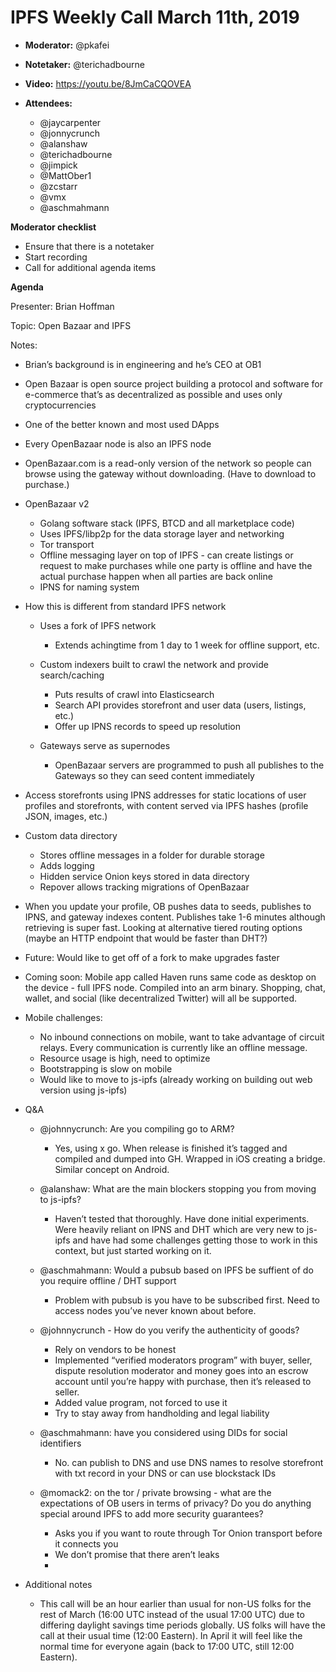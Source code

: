 # IPFS Weekly Call March 11th, 2019

-   **Moderator:** @pkafei
-   **Notetaker:** @terichadbourne
-   **Video:** https://youtu.be/8JmCaCQOVEA
-   **Attendees:**

    -   @jaycarpenter
    -   @jonnycrunch
    -   @alanshaw
    -   @terichadbourne
    -   @jimpick
    -   @MattOber1
    -   @zcstarr
    -   @vmx
    -   @aschmahmann

  

**Moderator checklist**

-   Ensure that there is a notetaker
-   Start recording
-   Call for additional agenda items

  

**Agenda**

Presenter: Brian Hoffman

Topic: Open Bazaar and IPFS

Notes:

-   Brian’s background is in engineering and he’s CEO at OB1
-   Open Bazaar is open source project building a protocol and software for e-commerce that’s as decentralized as possible and uses only cryptocurrencies
-   One of the better known and most used DApps
-   Every OpenBazaar node is also an IPFS node
-   OpenBazaar.com is a read-only version of the network so people can browse using the gateway without downloading. (Have to download to purchase.)
-   OpenBazaar v2

    -   Golang software stack (IPFS, BTCD and all marketplace code)
    -   Uses IPFS/libp2p for the data storage layer and networking
    -   Tor transport
    -   Offline messaging layer on top of IPFS - can create listings or request to make purchases while one party is offline and have the actual purchase happen when all parties are back online
    -   IPNS for naming system

-   How this is different from standard IPFS network

    -   Uses a fork of IPFS network

        -   Extends achingtime from 1 day to 1 week for offline support, etc.

    -   Custom indexers built to crawl the network and provide search/caching

        -   Puts results of crawl into Elasticsearch
        -   Search API provides storefront and user data (users, listings, etc.)
        -   Offer up IPNS records to speed up resolution

    -   Gateways serve as supernodes

        -   OpenBazaar servers are programmed to push all publishes to the Gateways so they can seed content immediately

-   Access storefronts using IPNS addresses for static locations of user profiles and storefronts, with content served via IPFS hashes (profile JSON, images, etc.)
-   Custom data directory

    -   Stores offline messages in a folder for durable storage
    -   Adds logging
    -   Hidden service Onion keys stored in data directory
    -   Repover allows tracking migrations of OpenBazaar

-   When you update your profile, OB pushes data to seeds, publishes to IPNS, and gateway indexes content. Publishes take 1-6 minutes although retrieving is super fast. Looking at alternative tiered routing options (maybe an HTTP endpoint that would be faster than DHT?)
-   Future: Would like to get off of a fork to make upgrades faster
-   Coming soon: Mobile app called Haven runs same code as desktop on the device - full IPFS node. Compiled into an arm binary. Shopping, chat, wallet, and social (like decentralized Twitter) will all be supported.
-   Mobile challenges:

    -   No inbound connections on mobile, want to take advantage of circuit relays. Every communication is currently like an offline message.
    -   Resource usage is high, need to optimize
    -   Bootstrapping is slow on mobile
    -   Would like to move to js-ipfs (already working on building out web version using js-ipfs)

-   Q&A

    -   @johnnycrunch: Are you compiling go to ARM?

        -   Yes, using x go. When release is finished it’s tagged and compiled and dumped into GH. Wrapped in iOS creating a bridge. Similar concept on Android.

    -   @alanshaw: What are the main blockers stopping you from moving to js-ipfs?

        -   Haven’t tested that thoroughly. Have done initial experiments. Were heavily reliant on IPNS and DHT which are very new to js-ipfs and have had some challenges getting those to work in this context, but just started working on it.

    -   @aschmahmann: Would a pubsub based on IPFS be suffient of do you require offline / DHT support

        -   Problem with pubsub is you have to be subscribed first. Need to access nodes you’ve never known about before.

    -   @johnnycrunch - How do you verify the authenticity of goods?

        -   Rely on vendors to be honest
        -   Implemented “verified moderators program” with buyer, seller, dispute resolution moderator and money goes into an escrow account until you’re happy with purchase, then it’s released to seller.
        -   Added value program, not forced to use it
        -   Try to stay away from handholding and legal liability

    -   @aschmahmann: have you considered using DIDs for social identifiers

        -   No. can publish to DNS and use DNS names to resolve storefront with txt record in your DNS or can use blockstack IDs

    -   @momack2: on the tor / private browsing - what are the expectations of OB users in terms of privacy? Do you do anything special around IPFS to add more security guarantees?

        -   Asks you if you want to route through Tor Onion transport before it connects you
        -   We don’t promise that there aren’t leaks
        -     



-   Additional notes

    -   This call will be an hour earlier than usual for non-US folks for the rest of March (16:00 UTC instead of the usual 17:00 UTC) due to differing daylight savings time periods globally. US folks will have the call at their usual time (12:00 Eastern). In April it will feel like the normal time for everyone again (back to 17:00 UTC, still 12:00 Eastern).
